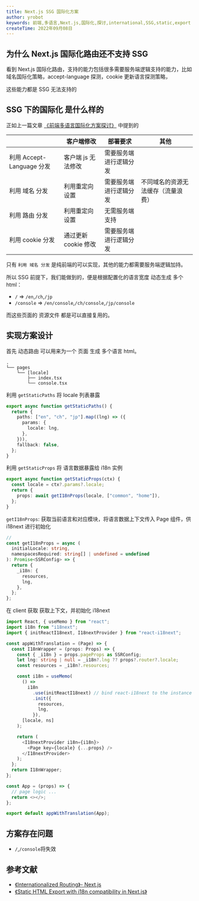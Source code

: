 ```yaml
---
title: Next.js SSG 国际化方案
author: yrobot
keywords: 前端,多语言,Next.js,国际化,探讨,international,SSG,static,export
createTime: 2022年09月08日
---
```


## 为什么 Next.js 国际化路由还不支持 SSG

看到 Next.js 国际化路由，支持的能力包括很多需要服务端逻辑支持的能力，比如 域名国际化策略，accept-language 探测，cookie 更新语言探测策略，

这些能力都是 SSG 无法支持的

## SSG 下的国际化 是什么样的

正如上一篇文章 [《前端多语言国际化方案探讨》](./前端多语言国际化方案探讨) 中提到的

|                           | 客户端修改           | 部署要求               | 其他                               |
| ------------------------- | -------------------- | ---------------------- | ---------------------------------- |
| 利用 Accept-Language 分发 | 客户端 js 无法修改   | 需要服务端进行逻辑分发 |
| 利用 域名 分发            | 利用重定向设置       | 需要服务端进行逻辑分发 | 不同域名的资源无法缓存（流量浪费） |
| 利用 路由 分发            | 利用重定向设置       | 无需服务端支持         |
| 利用 cookie 分发          | 通过更新 cookie 修改 | 需要服务端进行逻辑分发 |

只有 `利用 域名 分发` 是纯前端的可以实现，其他的能力都需要服务端逻辑加持。

所以 SSG 前提下，我们能做到的，便是根据配置化的语言宽度 动态生成 多个 html：

- `/` => `/en`,`/ch`,`/jp`
- `/console` => `/en/console`,`/ch/console`,`/jp/console`

而这些页面的 资源文件 都是可以直接复用的。

## 实现方案设计

首先 动态路由 可以用来为一个 页面 生成 多个语言 html。

```
.
└── pages
    └── [locale]
        ├── index.tsx
        └── console.tsx
```

利用 `getStaticPaths` 将 locale 列表暴露

```ts
export async function getStaticPaths() {
  return {
    paths: ["en", "ch", "jp"].map((lng) => ({
      params: {
        locale: lng,
      },
    })),
    fallback: false,
  };
}
```

利用 `getStaticProps` 将 语言数据暴露给 i18n 实例

```ts
export async function getStaticProps(ctx) {
  const locale = ctx?.params?.locale;
  return {
    props: await getI18nProps(locale, ["common", "home"]),
  };
}
```

`getI18nProps`: 获取当前语言和对应模块，将语言数据上下文传入 Page 组件，供 i18next 进行初始化

```ts
//
const getI18nProps = async (
  initialLocale: string,
  namespacesRequired: string[] | undefined = undefined
): Promise<SSRConfig> => {
  return {
    _i18n: {
      resources,
      lng,
    },
  };
};
```

在 client 获取 获取上下文，并初始化 i18next

```ts
import React, { useMemo } from "react";
import i18n from "i18next";
import { initReactI18next, I18nextProvider } from "react-i18next";

const appWithTranslation = (Page) => {
  const I18nWrapper = (props: Props) => {
    const { _i18n } = props.pageProps as SSRConfig;
    let lng: string | null = _i18n?.lng ?? props?.router?.locale;
    const resources = _i18n?.resources;

    const i18n = useMemo(
      () =>
        i18n
          .use(initReactI18next) // bind react-i18next to the instance
          .init({
            resources,
            lng,
          }),
      [locale, ns]
    );

    return (
      <I18nextProvider i18n={i18n}>
        <Page key={locale} {...props} />
      </I18nextProvider>
    );
  };
  return I18nWrapper;
};

const App = (props) => {
  // page logic ...
  return <></>;
};

export default appWithTranslation(App);
```

## 方案存在问题

- `/`,`/console`将失效

## 参考文献

- [《Internationalized Routing》- Next.js](https://www.nextjs.cn/docs/advanced-features/i18n-routing)
- [《Static HTML Export with i18n compatibility in Next.js》](https://locize.com/blog/next-i18n-static/)
